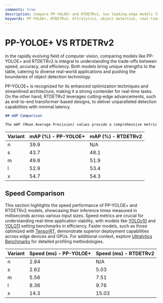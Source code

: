 ```yaml
---
comments: true
description: Compare PP-YOLOE+ and RTDETRv2, two leading-edge models for real-time object detection. Discover their performance, efficiency, and adaptability in modern computer vision tasks, and learn how they empower applications in edge AI and real-time AI scenarios.  
keywords: PP-YOLOE+, RTDETRv2, Ultralytics, object detection, real-time AI, edge AI, computer vision, AI models, performance comparison, AI efficiency
---
```




# PP-YOLOE+ VS RTDETRv2

In the rapidly evolving field of computer vision, comparing models like PP-YOLOE+ and RTDETRv2 is integral to understanding the trade-offs between speed, accuracy, and efficiency. Both models bring unique strengths to the table, catering to diverse real-world applications and pushing the boundaries of object detection technology.

PP-YOLOE+ is recognized for its enhanced optimization techniques and streamlined architecture, making it a strong contender for real-time tasks. On the other hand, RTDETRv2 leverages cutting-edge advancements, such as end-to-end transformer-based designs, to deliver unparalleled detection capabilities with minimal latency.




```markdown
## mAP Comparison

The mAP (Mean Average Precision) values provide a comprehensive metric to evaluate the detection accuracy of object detection models like PP-YOLOE+ and RTDETRv2. By analyzing mAP across variants, this section highlights the precision and recall balance, aiding in understanding the model's performance across different thresholds and datasets. Learn more about [mAP metrics](https://www.ultralytics.com/glossary/mean-average-precision-map) and their significance in object detection.
```


| Variant | mAP (%) - PP-YOLOE+ | mAP (%) - RTDETRv2 |
|---------|--------------------|--------------------|
| n | 39.9 | N/A |
| s | 43.7 | 48.1 |
| m | 49.8 | 51.9 |
| l | 52.9 | 53.4 |
| x | 54.7 | 54.3 |



## Speed Comparison

This section highlights the speed performance of PP-YOLOE+ and RTDETRv2 models, showcasing their inference times measured in milliseconds across various input sizes. Speed metrics are crucial for understanding real-time application viability, with models like [YOLOv10](https://docs.ultralytics.com/models/yolov10/) and [YOLO11](https://docs.ultralytics.com/models/yolo11/) setting benchmarks in efficiency. Faster models, such as those optimized with [TensorRT](https://developer.nvidia.com/tensorrt), demonstrate superior deployment capabilities across edge devices and GPUs. For additional context, explore [Ultralytics Benchmarks](https://docs.ultralytics.com/reference/utils/benchmarks/) for detailed profiling methodologies.


| Variant | Speed (ms) - PP-YOLOE+ | Speed (ms) - RTDETRv2 |
|---------|-----------------------|-----------------------|
| n | 2.84 | N/A |
| s | 2.62 | 5.03 |
| m | 5.56 | 7.51 |
| l | 8.36 | 9.76 |
| x | 14.3 | 15.03 |